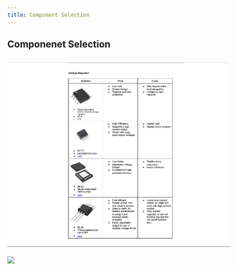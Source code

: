 ```yaml
---
title: Component Selection 
---
```

## Componenet Selection
## <img src="../ComponentSelection.png">
<img src="d-ndionye.github.io/docs/subfolder/ComponentSelection.png">
